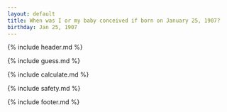 ```yaml
---
layout: default
title: When was I or my baby conceived if born on January 25, 1907?
birthday: Jan 25, 1907
---
```


{% include header.md %}

{% include guess.md %}

{% include calculate.md %}

{% include safety.md %}

{% include footer.md %}



